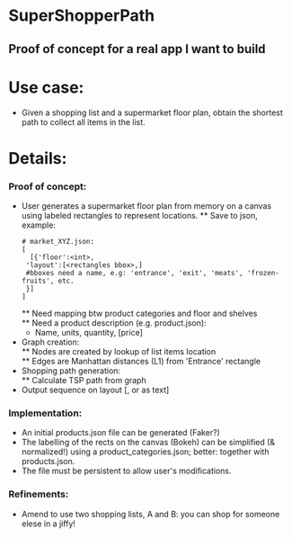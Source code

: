 # SuperShopperPath
Proof of concept for a real app I want to build
---

# Use case:
* Given a shopping list and a supermarket floor plan, obtain the shortest path to collect all items in the list.

# Details:
### Proof of concept:

* User generates a supermarket floor plan from memory on a canvas using labeled rectangles to represent locations.
  ** Save to json, example:
  ```
  # market_XYZ.json:
  [
    [{'floor':<int>,
   'layout':[<rectangles bbox>,]
   #bboxes need a name, e.g: 'entrance', 'exit', 'meats', 'frozen-fruits', etc.
   }]
  ]
  ```
  ** Need mapping btw product categories and floor and shelves  
  ** Need a product description (e.g. product.json):  
    - Name, units, quantity, [price]  
 * Graph creation:  
   ** Nodes are created by lookup of list items location  
   ** Edges are Manhattan distances (L1) from 'Entrance' rectangle  
 * Shopping path generation:  
   ** Calculate TSP path from graph  
 * Output sequence on layout [, or as text]  
 
 ### Implementation:
 * An initial products.json file can be generated (Faker?)  
 * The labelling of the rects on the canvas (Bokeh) can be simplified (& normalized!) using a product_categories.json; better: together with products.json.  
 * The file must be persistent to allow user's modifications.  
 ### Refinements:
 * Amend to use two shopping lists, A and B: you can shop for someone elese in a jiffy!
